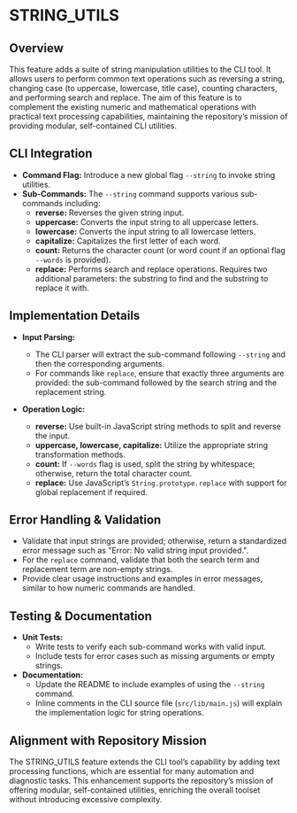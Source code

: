 # STRING_UTILS

## Overview
This feature adds a suite of string manipulation utilities to the CLI tool. It allows users to perform common text operations such as reversing a string, changing case (to uppercase, lowercase, title case), counting characters, and performing search and replace. The aim of this feature is to complement the existing numeric and mathematical operations with practical text processing capabilities, maintaining the repository’s mission of providing modular, self-contained CLI utilities.

## CLI Integration
- **Command Flag:** Introduce a new global flag `--string` to invoke string utilities.
- **Sub-Commands:** The `--string` command supports various sub-commands including:
  - **reverse:** Reverses the given string input.
  - **uppercase:** Converts the input string to all uppercase letters.
  - **lowercase:** Converts the input string to all lowercase letters.
  - **capitalize:** Capitalizes the first letter of each word.
  - **count:** Returns the character count (or word count if an optional flag `--words` is provided).
  - **replace:** Performs search and replace operations. Requires two additional parameters: the substring to find and the substring to replace it with.

## Implementation Details
- **Input Parsing:**
  - The CLI parser will extract the sub-command following `--string` and then the corresponding arguments.
  - For commands like `replace`, ensure that exactly three arguments are provided: the sub-command followed by the search string and the replacement string.

- **Operation Logic:**
  - **reverse:** Use built-in JavaScript string methods to split and reverse the input.
  - **uppercase, lowercase, capitalize:** Utilize the appropriate string transformation methods.
  - **count:** If `--words` flag is used, split the string by whitespace; otherwise, return the total character count.
  - **replace:** Use JavaScript’s `String.prototype.replace` with support for global replacement if required.

## Error Handling & Validation
- Validate that input strings are provided; otherwise, return a standardized error message such as "Error: No valid string input provided.".
- For the `replace` command, validate that both the search term and replacement term are non-empty strings.
- Provide clear usage instructions and examples in error messages, similar to how numeric commands are handled.

## Testing & Documentation
- **Unit Tests:**
  - Write tests to verify each sub-command works with valid input.
  - Include tests for error cases such as missing arguments or empty strings.
- **Documentation:**
  - Update the README to include examples of using the `--string` command.
  - Inline comments in the CLI source file (`src/lib/main.js`) will explain the implementation logic for string operations.

## Alignment with Repository Mission
The STRING_UTILS feature extends the CLI tool’s capability by adding text processing functions, which are essential for many automation and diagnostic tasks. This enhancement supports the repository’s mission of offering modular, self-contained utilities, enriching the overall toolset without introducing excessive complexity.